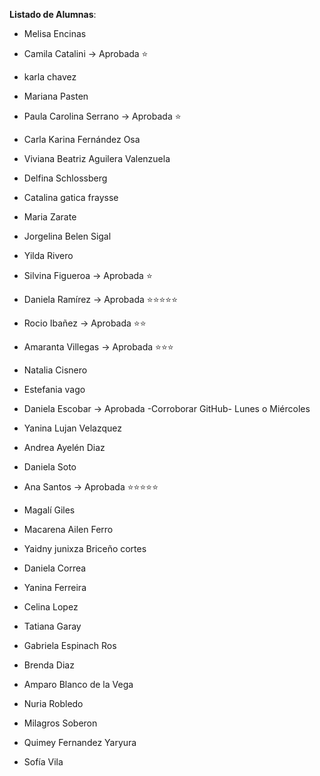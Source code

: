 **Listado de Alumnas**:

- Melisa Encinas
- Camila Catalini -> Aprobada ⭐
- karla chavez
- Mariana Pasten

- Paula Carolina Serrano -> Aprobada ⭐
- Carla Karina Fernández Osa
- Viviana Beatriz Aguilera Valenzuela 
- Delfina Schlossberg 

- Catalina gatica fraysse
- Maria Zarate
- Jorgelina Belen Sigal
- Yilda Rivero

- Silvina Figueroa -> Aprobada ⭐
- Daniela Ramírez -> Aprobada ⭐⭐⭐⭐⭐
- Rocio Ibañez -> Aprobada ⭐⭐
- Amaranta Villegas -> Aprobada ⭐⭐⭐

- Natalia Cisnero
- Estefania vago
- Daniela Escobar -> Aprobada -Corroborar GitHub- Lunes o Miércoles
- Yanina Lujan Velazquez 

- Andrea Ayelén Diaz
- Daniela Soto
- Ana Santos -> Aprobada ⭐⭐⭐⭐⭐
- Magalí Giles

- Macarena Ailen Ferro
- Yaidny junixza Briceño cortes
- Daniela Correa
- Yanina Ferreira 
- Celina Lopez

- Tatiana  Garay
- Gabriela Espinach Ros
- Brenda Diaz
- Amparo Blanco de la Vega

- Nuria Robledo
- Milagros Soberon
- Quimey Fernandez Yaryura
- Sofía Vila
